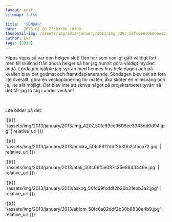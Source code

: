 ```yaml
---
layout: post
sitemap: false

title:  "SÖNDAG"
date:   2013-01-20 23:03:00 +0100
thumbnail-img: /assets/img/2013/january/2013/img_4207_50fc69ec9606ee3345dd0d94.jpg
author: Eva
tags: [2013]
---
```


Hipps vipps så var den helgen slut! Den har som vanligt gått väldigt fort men till skillnad från andra helger så har jag hunnit göra väldigt mycket ändå. Lördagen hjälpte jag syrran med hennes hus hela dagen och på kvällen blev det godmat och framtidsplanerande. Söndagen blev det att fota lite överallt, göra en veckoplanering för maten, åka skoter en minisväng och ja, lite allt möjligt. Det blev inte att skriva något på projektarbetet tyvärr så det får jag ta tag i under veckan! 




 




Lite bilder på det:

![]({{ '/assets/img/2013/january/2013/img_4207_50fc69ec9606ee3345dd0d94.jpg'  | relative_url }})

![]({{ '/assets/img/2013/january/2013/annika_50fc69f2ddf2b30b2cfaca72.jpg'  | relative_url }})

![]({{ '/assets/img/2013/january/2013/atak_50fc69f5e087c35e8843446e.jpg'  | relative_url }})

![]({{ '/assets/img/2013/january/2013/askog_50fc69fcddf2b30b31ebb3a2.jpg'  | relative_url }})

![]({{ '/assets/img/2013/january/2013/ablom_50fc6a02ddf2b30b8830e4b9.jpg'  | relative_url }})

